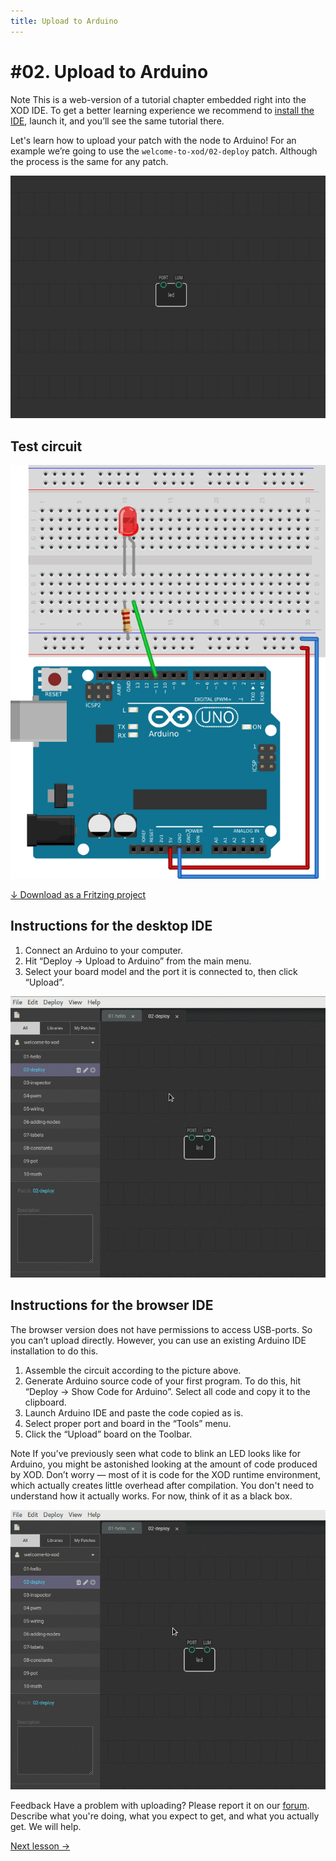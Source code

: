 ```yaml
---
title: Upload to Arduino
---
```


# #02. Upload to Arduino

<div class="ui segment note">
<span class="ui ribbon label">Note</span>
This is a web-version of a tutorial chapter embedded right into the XOD IDE.
To get a better learning experience we recommend to
<a href="../install/">install the IDE</a>, launch it, and you’ll see the
same tutorial there.
</div>

Let's learn how to upload your patch with the node to Arduino! For an example
we’re going to use the `welcome-to-xod/02-deploy` patch. Although the process
is the same for any patch.

![Patch](./patch.png)

## Test circuit

![Circuit](./circuit.fz.png)

[↓ Download as a Fritzing project](./circuit.fzz)

## Instructions for the desktop IDE

1. Connect an Arduino to your computer.
2. Hit “Deploy → Upload to Arduino” from the main menu.
3. Select your board model and the port it is connected to, then click
   “Upload”.

![Upload to Arduino](./upload-desktop.gif)

## Instructions for the browser IDE

The browser version does not have permissions to access USB-ports. So you can’t
upload directly. However, you can use an existing Arduino IDE installation to
do this.

1. Assemble the circuit according to the picture above.
2. Generate Arduino source code of your first program. To do this, hit
   “Deploy → Show Code for Arduino”. Select all code and copy it to the
   clipboard.
3. Launch Arduino IDE and paste the code copied as is.
4. Select proper port and board in the “Tools” menu.
5. Click the “Upload” board on the Toolbar.

<div class="ui segment note">
<span class="ui ribbon label">Note</span>
If you’ve previously seen what code to blink an LED looks like for Arduino, you
might be astonished looking at the amount of code produced by XOD. Don’t worry
— most of it is code for the XOD runtime environment, which actually creates
little overhead after compilation. You don't need to understand how it
actually works. For now, think of it as a black box.
</div>

![Upload via Arduino IDE](./upload-web.gif)

<div class="ui segment note">
<span class="ui ribbon label">Feedback</span>
Have a problem with uploading? Please report it on our <a
href="//forum.xod.io">forum</a>. Describe what you're doing, what you expect to
get, and what you actually get. We will help.
</div>

[Next lesson →](../03-inspector)
